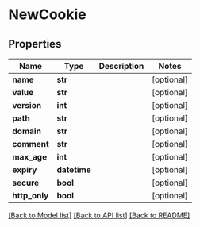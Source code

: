 # NewCookie

## Properties
Name | Type | Description | Notes
------------ | ------------- | ------------- | -------------
**name** | **str** |  | [optional] 
**value** | **str** |  | [optional] 
**version** | **int** |  | [optional] 
**path** | **str** |  | [optional] 
**domain** | **str** |  | [optional] 
**comment** | **str** |  | [optional] 
**max_age** | **int** |  | [optional] 
**expiry** | **datetime** |  | [optional] 
**secure** | **bool** |  | [optional] 
**http_only** | **bool** |  | [optional] 

[[Back to Model list]](../README.md#documentation-for-models) [[Back to API list]](../README.md#documentation-for-api-endpoints) [[Back to README]](../README.md)


